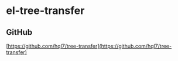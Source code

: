 # el-tree-transfer

## GitHub

[https://github.com/hql7/tree-transfer](https://github.com/hql7/tree-transfer)

